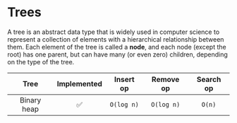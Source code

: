 # Trees

A tree is an abstract data type that is widely used in computer science to
represent a collection of elements with a hierarchical relationship between
them. Each element of the tree is called a **node**, and each node (except the
root) has one parent, but can have many (or even zero) children, depending on
the type of the tree.

|    Tree     | Implemented | Insert op  | Remove op  | Search op |
| :---------: | :---------: | :--------: | :--------: | :-------: |
| Binary heap |     ✅      | `O(log n)` | `O(log n)` |  `O(n)`   |
